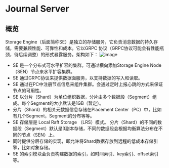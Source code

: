 # Journal Server
## 概览
Storage Engine（后面简称SE）是独立的存储服务，它负责消息数据的持久存储，需要兼顾性能、可靠性和成本。它以GRPC 协议（GRPC协议可能会有性能瓶颈，待后续调整）的形式暴露服务。架构如下：
![image](../../images/doc-image3.png)

- SE 是一个分布式可水平扩容的集群。可通过横向添加Storage Engine Node（SEN）节点来水平扩容集群。
- SE 通过GRPC协议来提供数据面服务，以支持数据的写入和读取。
- SE 通过在PC中注册节点信息来组件集群。会通过定时上报心跳的方式来保证节点的可用性。
- SE 以分片（Shard）为单位组织数据，分片由多个数据段（Segment）组成。每个Segment的大小默认是1GB（暂定）。
- 分片（Shard）的相关元数据信息存储在Placement Center（PC）中，比如有几个Segment，Segment的分布等等。
- SE 存储层是 Local Raft Storage （LRS）模式。 分片（Shard）的不同的数据段（Segment）默认是3副本存储，不同的数据段会根据均衡算法分布在不同的节点（SEN）上。
- 同时提供分层存储的实现，即允许将Shard数据存放到远程的低成本存储引擎，比如对象存储。
- SE 的索引模块会负责构建数据的索引，如时间索引、key索引、offset索引等。

